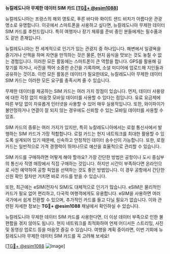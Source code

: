 **뉴칼레도니아 무제한 데이터 SIM 카드 [[TG💪+ @esim1088](https://t.me/s/esim1088)]**

뉴칼레도니아는 프랑스의 해외 영토로, 푸른 바다와 화이트 샌드 비치가 아름다운 관광 명소로 유명합니다. 이곳에서 스마트폰을 사용하고 싶다면, 뉴칼레도니아 무제한 데이터 SIM 카드를 추천드립니다. 특히 여행자나 장기 체류를 준비 중인 분들에게는 필수품과도 같은 존재입니다.

뉴칼레도니아는 전 세계적으로 인기가 있는 관광지 중 하나입니다. 해변에서 일광욕을 즐기거나 산책을 하며 자연을 만끽하는 것은 물론, 현지 음식을 맛보는 것도 놓칠 수 없는 경험입니다. 이러한 모든 활동에는 스마트폰이 큰 역할을 합니다. GPS를 활용해 길 찾기를 하거나, 사진을 찍어 소중한 순간을 기록하며, 소셜 미디어에 업로드해 지인들과 공유하는 것이죠. 이런 모든 활동은 데이터가 필요한데요, 뉴칼레도니아 무제한 데이터 SIM 카드는 이러한 모든 요구를 충족시켜 줄 수 있습니다.

무제한 데이터를 제공하는 SIM 카드는 여러 가지 장점이 있습니다. 먼저, 데이터 사용량에 대한 걱정 없이 마음껏 모바일 데이터를 사용할 수 있다는 점입니다. 유료 요금제에 따른 부담 없이 자유롭게 인터넷을 사용할 수 있어 매우 실용적입니다. 또한, 와이파이가 불안정하거나 연결이 잘 되지 않는 경우에도 신뢰할 수 있는 모바일 데이터를 사용할 수 있죠.

SIM 카드의 종류는 여러 가지가 있지만, 특히 뉴칼레도니아에서는 로컬 통신사에서 발행하는 SIM 카드가 가장 적합합니다. 로컬 카드는 현지 네트워크를 최대한 활용할 수 있도록 설계되어 있기 때문에, 신속하고 안정적인 데이터 송수신이 가능합니다. 또한, 로컬 카드는 일반적으로 가격 경쟁력이 뛰어나므로 예산을 효율적으로 관리할 수 있습니다.

SIM 카드를 구매하려면 어떻게 해야 할까요? 가장 간단한 방법은 공항이나 도시 중심부의 통신사 직영 매장에서 직접 구매하는 것입니다. 하지만 시간이 부족하다면 온라인으로 사전 예약하여 공항 픽업을 선택하는 것도 좋은 방법입니다. 이 경우 공항에서 간단한 신원 확인 절차만 거치면 바로 카드를 받을 수 있습니다.

또한, 최근에는 eSIM(전자식 SIM)도 대체적으로 인기가 많습니다. eSIM은 물리적인 카드가 필요 없어 편리하고, 다국적 여행객에게도 유용합니다. eSIM을 사용하면 여러 국가에서 쉽게 전환할 수 있으며, 추가적인 카드를 들고 다닐 필요가 없습니다. 이와 관련된 자세한 정보는 **TG💪+ @esim1088** 채널에서 확인하실 수 있습니다.

뉴칼레도니아 무제한 데이터 SIM 카드를 사용한다면, 더 이상 데이터 부족으로 인한 불편함을 겪지 않아도 됩니다. 현지 네트워크를 최적화하여 언제 어디서든 스트리밍, 사진 및 동영상 업로드 등을 마음껏 즐길 수 있습니다. 여행을 계획 중이라면, 이번 기회에 뉴칼레도니아 무제한 데이터 SIM 카드를 꼭 고려해 보세요!

[[TG💪+ @esim1088](https://t.me/s/esim1088) ![Image](https://i.postimg.cc/Y0z9fWf4/image.png)]